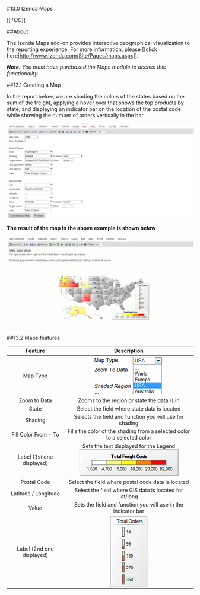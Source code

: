 #13.0 Izenda Maps

[[_TOC_]]

##About

The Izenda Maps add-on provides interactive geographical visualization to the reporting experience.  For more information, please [[click here|http://www.izenda.com/Site/Pages/maps.aspx]].  

_**Note:**  You must have purchased the Maps module to access this functionality._

##13.1 Creating a Map

In the report below, we are shading the colors of the states based on the sum of the freight, applying a hover over that shows the top products by state, and displaying an indicator bar on the location of the postal code while showing the number of orders vertically in the bar.  

![](/Guides/ReportDesign/13.0-Izenda-Maps/report_designer_maps_tab_2.png)

**The result of the map in the above example is shown below**

![](/Guides/ReportDesign/13.0-Izenda-Maps/map_report_2.gif)

##13.2 Maps features

|Feature|Description|
|:-----:|:---------:|
|Map Type|![](/Guides/ReportDesign/13.0-Izenda-Maps/map_type_dropdown.png)|	 
|Zoom to Data|Zooms to the region or state the data is in|
|State|Select the field where state data is located|
|Shading|Selects the field and function you will use for shading|
|Fill Color From - To|Fills the color of the shading from a selected color to a selected color|
|Label (1st one displayed)|Sets the text displayed for the Legend<br>![](/Guides/ReportDesign/13.0-Izenda-Maps/map_legend_gauge.png)|
|Postal Code|Select the field where postal code data is located|
|Latitude / Longitude|Select the field where GIS data is located for lat/long|
|Value|Sets the field and function you will use in the indicator bar|
|Label (2nd one displayed)|![](/Guides/ReportDesign/13.0-Izenda-Maps/map_legend_bar.png)| 